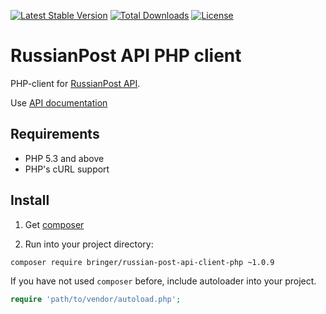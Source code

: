 [![Latest Stable Version](https://poser.pugx.org/bringer/russian-post-api-client-php/v/stable)](https://packagist.org/packages/bringer/russian-post-api-client-php)
[![Total Downloads](https://poser.pugx.org/bringer/russian-post-api-client-php/downloads)](https://packagist.org/packages/bringer/russian-post-api-client-php)
[![License](https://poser.pugx.org/bringer/russian-post-api-client-php/license)](https://packagist.org/packages/bringer/russian-post-api-client-php)

# RussianPost API PHP client

PHP-client for [RussianPost API](https://otpravka.pochta.ru/).

Use [API documentation](https://otpravka.pochta.ru/specification#/main)

## Requirements

* PHP 5.3 and above
* PHP's cURL support

## Install

1) Get [composer](https://getcomposer.org/download/)

2) Run into your project directory:
```bash
composer require bringer/russian-post-api-client-php ~1.0.9
```

If you have not used `composer` before, include autoloader into your project.
```php
require 'path/to/vendor/autoload.php';
```